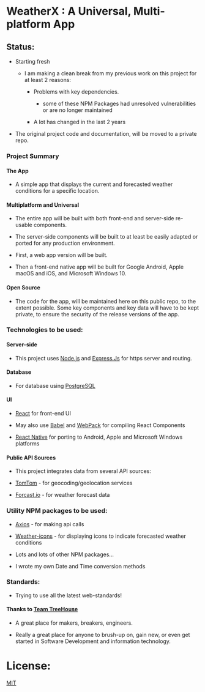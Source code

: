 # WeatherX : A Universal, Multi-platform App

## Status:

- Starting fresh

  - I am making a clean break from my previous work on this project for at least 2 reasons:

    - Problems with key dependencies.

      - some of these NPM Packages had unresolved vulnerabilities or are no longer maintained

    - A lot has changed in the last 2 years

- The original project code and documentation, will be moved to a private repo.


### Project Summary

#### The App

  - A simple app that displays the current and forecasted weather conditions for a specific location.

#### Multiplatform and Universal

  - The entire app will be built with both front-end and server-side re-usable components.

  - The server-side components will be built to at least be easily adapted or ported for any production environment.

  - First, a web app version will be built.

  - Then a front-end native app will be built for Google Android, Apple macOS and iOS, and Microsoft Windows 10.

#### Open Source

  - The code for the app, will be maintained here on this public repo, to the extent possible.  Some key components and key data will have to be kept private, to ensure the security of the release versions of the app.

### Technologies to be used:

#### Server-side

- This project uses [Node.js](https://nodejs.org/) and [Express.Js](https://expressjs.com/) for https server and routing.

#### Database

- For database using [PostgreSQL](https://www.postgresql.org/)

#### UI

- [React](https://reactjs.org/) for front-end UI

- May also use [Babel](https://babeljs.io/) and [WebPack](https://webpack.js.org/concepts) for compiling React Components

- [React Native](https://reactnative.dev/) for porting to Android, Apple and Microsoft Windows platforms

#### Public API Sources

- This project integrates data from several API sources:  

- [TomTom](https://developer.tomtom.com/maps-sdk-web) - for geocoding/geolocation services

- [Forcast.io](https://darksky.net/dev/docs) - for weather forecast data

### Utility NPM packages to be used:

- [Axios](https://www.npmjs.com/package/axios) - for making api calls

- [Weather-icons](https://www.npmjs.com/package/weather-icons) - for displaying icons to indicate forecasted weather conditions

- Lots and lots of other NPM packages...

- I wrote my own Date and Time conversion methods

### Standards:

- Trying to use all the latest web-standards!

#### Thanks to [Team TreeHouse](https://teamtreehouse.com)

- A great place for makers, breakers, engineers.

- Really a great place for anyone to brush-up on, gain new, or even get started in Software Development and information technology.

# License:

[MIT](LICENSE)
